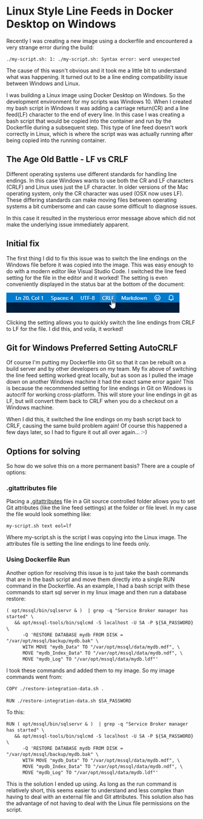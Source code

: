 # Linux Style Line Feeds in Docker Desktop on Windows
Recently I was creating a new image using a dockerfile and encountered a very strange error during the build:

```
./my-script.sh: 1: ./my-script.sh: Syntax error: word unexpected
```

The cause of this wasn't obvious and it took me a little bit to understand what was happening.  It turned out to be a line ending compatibility issue between Windows and Linux.

I was building a Linux image using Docker Desktop on Windows.  So the development environment for my scripts was Windows 10.  When I created my bash script in Windows it was adding a carriage return(CR) and a line feed(LF) character to the end of every line.  In this case I was creating a bash script that would be copied into the container and run by the Dockerfile during a subsequent step.  This type of line feed doesn't work correctly in Linux, which is where the script was was actually running after being copied into the running container.

## The Age Old Battle - LF vs CRLF
Different operating systems use different standards for handling line endings.  In this case Windows wants to use both the CR and LF characters (CRLF) and Linux uses just the LF character.  In older versions of the Mac operating system, only the CR character was used (OSX now uses LF).  These differing standards can make moving files between operating systems a bit cumbersome and can cause some difficult to diagnose issues.

In this case it resulted in the mysterious error message above which did not make the underlying issue immediately apparent.

## Initial fix
The first thing I did to fix this issue was to switch the line endings on the Windows file before it was copied into the image.  This was easy enough to do with a modern editor like Visual Studio Code.  I switched the line feed setting for the file in the editor and it worked!  The setting is even conveniently displayed in the status bar at the bottom of the document:

![](./CodeCRLFSetting.png)

Clicking the setting allows you to quickly switch the line endings from CRLF to LF for the file.  I did this, and voila, it worked!

## Git for Windows Preferred Setting AutoCRLF
Of course I'm putting my Dockerfile into Git so that it can be rebuilt on a build server and by other developers on my team.  My fix above of switching the line feed setting worked great locally, but as soon as I pulled the image down on another Windows machine it had the exact same error again!  This is because the recommended setting for line endings in Git on Windows is autocrlf for working cross-platform.  This will store your line endings in git as LF, but will convert them back to CRLF when you do a checkout on a Windows machine.

When I did this, it switched the line endings on my bash script back to CRLF, causing the same build problem again!   Of course this happened a few days later, so I had to figure it out all over again...  :-)

## Options for solving
So how do we solve this on a more permanent basis?  There are a couple of options:

### .gitattributes file
Placing a [.gitattributes](https://git-scm.com/book/en/v2/Customizing-Git-Git-Attributes) file in a Git source controlled folder allows you to set Git attributes (like the line feed settings) at the folder or file level.  In my case the file would look something like:

~~~
my-script.sh text eol=lf
~~~

Where my-script.sh is the script I was copying into the Linux image.  The attributes file is setting the line endings to line feeds only.

### Using Dockerfile Run
Another option for resolving this issue is to just take the bash commands that are in the bash script and move them directly into a single RUN command in the Dockerfile.  As an example, I had a bash script with these commands to start sql server in my linux image and then run a database restore:

~~~
( opt/mssql/bin/sqlservr & )  | grep -q "Service Broker manager has started" \
   && opt/mssql-tools/bin/sqlcmd -S localhost -U SA -P ${SA_PASSWORD} \
      -Q 'RESTORE DATABASE mydb FROM DISK = "/var/opt/mssql/backup/mydb.bak" \ 
      WITH MOVE "mydb_Data" TO "/var/opt/mssql/data/mydb.mdf", \ 
      MOVE "mydb_Index_Data" TO "/var/opt/mssql/data/mydb.ndf", \
      MOVE "mydb_Log" TO "/var/opt/mssql/data/mydb.ldf"'
~~~

I took these commands and added them to my image.  So my image commands went from:
~~~
COPY ./restore-integration-data.sh .

RUN ./restore-integration-data.sh $SA_PASSWORD
~~~
To this:
~~~
RUN ( opt/mssql/bin/sqlservr & )  | grep -q "Service Broker manager has started" \
   && opt/mssql-tools/bin/sqlcmd -S localhost -U SA -P ${SA_PASSWORD} \
      -Q 'RESTORE DATABASE mydb FROM DISK = "/var/opt/mssql/backup/mydb.bak" \ 
      WITH MOVE "mydb_Data" TO "/var/opt/mssql/data/mydb.mdf", \ 
      MOVE "mydb_Index_Data" TO "/var/opt/mssql/data/mydb.ndf", \
      MOVE "mydb_Log" TO "/var/opt/mssql/data/mydb.ldf"'
~~~

This is the solution I ended up using.  As long as the run command is relatively short, this seems easier to understand and less complex than having to deal with an external file and Git attributes.  This solution also has the advantage of not having to deal with the Linux file permissions on the script.